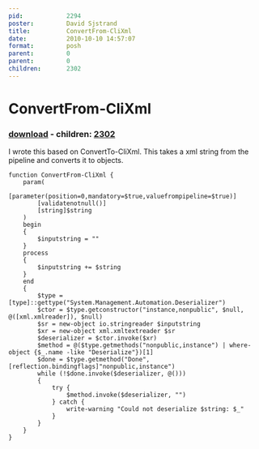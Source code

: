 ```yaml
---
pid:            2294
poster:         David Sjstrand
title:          ConvertFrom-CliXml
date:           2010-10-10 14:57:07
format:         posh
parent:         0
parent:         0
children:       2302
---
```


# ConvertFrom-CliXml

### [download](2294.ps1) - children: [2302](2302.md)

I wrote this based on ConvertTo-CliXml. This takes a xml string from the pipeline and converts it to objects.


```posh
function ConvertFrom-CliXml {
    param(
        [parameter(position=0,mandatory=$true,valuefrompipeline=$true)]
        [validatenotnull()]
        [string]$string
    )
    begin
    {
        $inputstring = ""
    }
    process
    {
        $inputstring += $string
    }
    end
    {
        $type = [type]::gettype("System.Management.Automation.Deserializer")
        $ctor = $type.getconstructor("instance,nonpublic", $null, @([xml.xmlreader]), $null)
        $sr = new-object io.stringreader $inputstring
        $xr = new-object xml.xmltextreader $sr
        $deserializer = $ctor.invoke($xr)
        $method = @($type.getmethods("nonpublic,instance") | where-object {$_.name -like "Deserialize"})[1]
        $done = $type.getmethod("Done", [reflection.bindingflags]"nonpublic,instance")
        while (!$done.invoke($deserializer, @()))
        {
            try {
                $method.invoke($deserializer, "")
            } catch {
                write-warning "Could not deserialize $string: $_"
            }
        }
    }
}

```
